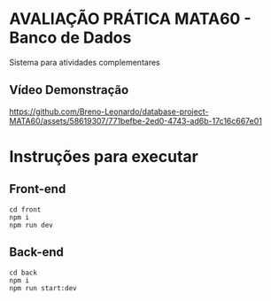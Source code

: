 # AVALIAÇÃO PRÁTICA MATA60 - Banco de Dados

Sistema para atividades complementares

## Vídeo Demonstração 



https://github.com/Breno-Leonardo/database-project-MATA60/assets/58619307/771befbe-2ed0-4743-ad6b-17c16c667e01



# Instruções para executar

## Front-end

```
cd front
npm i
npm run dev
```

## Back-end
```
cd back
npm i
npm run start:dev
```



